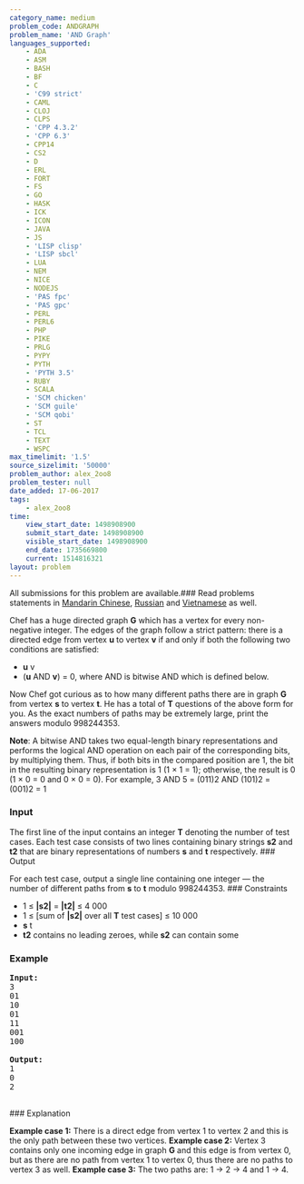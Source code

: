 ```yaml
---
category_name: medium
problem_code: ANDGRAPH
problem_name: 'AND Graph'
languages_supported:
    - ADA
    - ASM
    - BASH
    - BF
    - C
    - 'C99 strict'
    - CAML
    - CLOJ
    - CLPS
    - 'CPP 4.3.2'
    - 'CPP 6.3'
    - CPP14
    - CS2
    - D
    - ERL
    - FORT
    - FS
    - GO
    - HASK
    - ICK
    - ICON
    - JAVA
    - JS
    - 'LISP clisp'
    - 'LISP sbcl'
    - LUA
    - NEM
    - NICE
    - NODEJS
    - 'PAS fpc'
    - 'PAS gpc'
    - PERL
    - PERL6
    - PHP
    - PIKE
    - PRLG
    - PYPY
    - PYTH
    - 'PYTH 3.5'
    - RUBY
    - SCALA
    - 'SCM chicken'
    - 'SCM guile'
    - 'SCM qobi'
    - ST
    - TCL
    - TEXT
    - WSPC
max_timelimit: '1.5'
source_sizelimit: '50000'
problem_author: alex_2oo8
problem_tester: null
date_added: 17-06-2017
tags:
    - alex_2oo8
time:
    view_start_date: 1498908900
    submit_start_date: 1498908900
    visible_start_date: 1498908900
    end_date: 1735669800
    current: 1514816321
layout: problem
---
```

All submissions for this problem are available.###  Read problems statements in [Mandarin Chinese](http://www.codechef.com/download/translated/SNCKFL17/mandarin/ANDGRAPH.pdf), [Russian](http://www.codechef.com/download/translated/SNCKFL17/russian/ANDGRAPH.pdf) and [Vietnamese](http://www.codechef.com/download/translated/SNCKFL17/vietnamese/ANDGRAPH.pdf) as well.

Chef has a huge directed graph **G** which has a vertex for every non-negative integer. The edges of the graph follow a strict pattern: there is a directed edge from vertex **u** to vertex **v** if and only if both the following two conditions are satisfied:

- **u** v
- (**u** AND **v**) = 0, where AND is bitwise AND which is defined below.


Now Chef got curious as to how many different paths there are in graph **G** from vertex **s** to vertex **t**. He has a total of **T** questions of the above form for you. As the exact numbers of paths may be extremely large, print the answers modulo 998244353.

**Note**: A bitwise AND takes two equal-length binary representations and performs the logical AND operation on each pair of the corresponding bits, by multiplying them. Thus, if both bits in the compared position are 1, the bit in the resulting binary representation is 1 (1 × 1 = 1); otherwise, the result is 0 (1 × 0 = 0 and 0 × 0 = 0). For example, 3 AND 5 = (011)2 AND (101)2 = (001)2 = 1

### Input

The first line of the input contains an integer **T** denoting the number of test cases. 
Each test case consists of two lines containing binary strings **s2** and **t2** that are binary representations of numbers **s** and **t** respectively. ### Output

For each test case, output a single line containing one integer ― the number of different paths from **s** to **t** modulo 998244353. ### Constraints

- 1 ≤ **|s2|** = **|t2|** ≤ 4 000
- 1 ≤ \[sum of **|s2|** over all **T** test cases\] ≤ 10 000
- **s** t
- **t2** contains no leading zeroes, while **s2** can contain some

### Example

<pre><b>Input:</b>
3
01
10
01
11
001
100

<b>Output:</b>
1
0
2

</pre>### Explanation
**Example case 1:** There is a direct edge from vertex 1 to vertex 2 and this is the only path between these two vertices. **Example case 2:** Vertex 3 contains only one incoming edge in graph **G** and this edge is from vertex 0, but as there are no path from vertex 1 to vertex 0, thus there are no paths to vertex 3 as well. **Example case 3:** The two paths are: 1 → 2 → 4 and 1 → 4.
